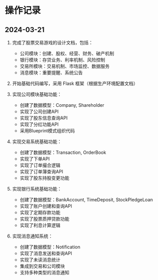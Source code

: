 # 操作记录

## 2024-03-21
1. 完成了股票交易游戏的设计文档，包括：
   - 公司模块：创建、股权、经营、财务、破产机制
   - 银行模块：存贷业务、利率机制、风险控制
   - 交易所模块：交易机制、市场监控、数据服务
   - 消息模块：重要提醒、系统公告

2. 开始基础代码编写，采用 Flask 框架（根据生产环境配置文档）

3. 实现公司模块基础功能：
   - 创建了数据模型：Company, Shareholder
   - 实现了公司创建API
   - 实现了股东信息查询API
   - 实现了分红功能API
   - 采用Blueprint模式组织代码

4. 实现交易系统基础功能：
   - 创建了数据模型：Transaction, OrderBook
   - 实现了下单API
   - 实现了订单撮合逻辑
   - 实现了订单簿查询API
   - 实现了股东持股变更功能

5. 实现银行系统基础功能：
   - 创建了数据模型：BankAccount, TimeDeposit, StockPledgeLoan
   - 实现了账户创建和查询API
   - 实现了定期存款功能
   - 实现了股票质押贷款功能
   - 实现了利息计算逻辑

6. 实现消息通知系统：
   - 创建了数据模型：Notification
   - 实现了消息发送和查询API
   - 实现了未读消息统计
   - 集成到交易和公司模块
   - 支持多种类型的消息通知
